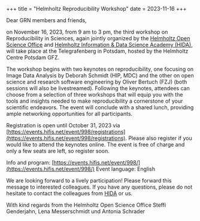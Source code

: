 +++
title = "Helmholtz Reproducibility Workshop"
date = 2023-11-16
+++

Dear GRN members and friends,

on November 16, 2023, from 9 am to 3 pm, the third workshop on Reproducibility in Sciences, again jointly organized by the [Helmholtz Open Science Office](https://os.helmholtz.de/) and [Helmholtz Information & Data Science Academy (HIDA)](https://www.helmholtz-hida.de/), will take place at the Telegrafenberg in Potsdam, hosted by the Helmholtz Centre Potsdam GFZ.

The workshop begins with two keynotes on reproducibility, one focusing on Image Data Analysis by Deborah Schmidt (HIP, MDC) and the other on open science and research software engineering by Oliver Bertuch (FZJ) (both sessions will also be livestreamed). Following the keynotes, attendees can choose from a selection of three workshops that will equip you with the tools and insights needed to make reproducibility a cornerstone of your scientific endeavors. The event will conclude with a shared lunch, providing ample networking opportunities for all participants.

Registration is open until October 31, 2023 via [https://events.hifis.net/event/998/registrations](https://events.hifis.net/event/998/registrations). Please also register if you would like to attend the keynotes online. The event is free of charge and only a few seats are left, so register soon.

Info and program: [https://events.hifis.net/event/998/](https://events.hifis.net/event/998/)
Event language: English

We are looking forward to a lively participation! Please forward this message to interested colleagues.
If you have any questions, please do not hesitate to contact the colleagues from [HIDA](hida-courses@helmholtz.de) or us.

With kind regards from the Helmholtz Open Science Office
Steffi Genderjahn, Lena Messerschmidt und Antonia Schrader